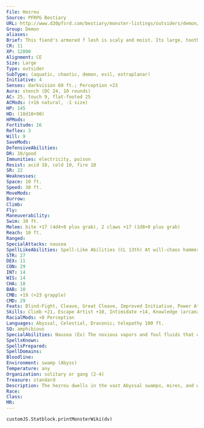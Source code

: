 ```yaml
---
File: Hezrou
Source: PFRPG Bestiary
URL: http://www.d20pfsrd.com/bestiary/monster-listings/outsiders/demon/hezrou
Group: Demon
aliases: 
Brief: This fiend's armored f lesh is scaly and moist. Its large, toothy mouth gapes below a pair of hungry, reptilian eyes.
CR: 11
XP: 12800
Alignment: CE
Size: Large
Type: outsider
SubType: (aquatic, chaotic, demon, evil, extraplanar)
Initiative: 4
Senses: darkvision 60 ft.; Perception +23
Aura: stench (DC 24, 10 rounds)
AC: 25, touch 9, flat-footed 25
ACMods: (+16 natural, -1 size)
HP: 145
HD: (10d10+90)
HPMods: 
Fortitude: 16
Reflex: 3
Will: 9
SaveMods: 
DefensiveAbilities: 
DR: 10/good
Immunities: electricity, poison
Resist: acid 10, cold 10, fire 10
SR: 22
Weaknesses: 
Space: 10 ft.
Speed: 30 ft.
MoveMods: 
Burrow: 
Climb: 
Fly: 
Maneuverability: 
Swim: 30 ft.
Melee: bite +17 (4d4+8 plus grab), 2 claws +17 (1d8+8 plus grab)
Reach: 10 ft.
Ranged: 
SpecialAttacks: nausea
SpellLikeAbilities: Spell-Like Abilities (CL 13th) At will-chaos hammer (DC 18), greater teleport (self plus 50 lbs. of objects only), unholy blight (DC 18) 3/day-gaseous form 1/day-blasphemy (DC 21), summon (level 4, 1 hezrou 35%)
STR: 27
DEX: 11
CON: 29
INT: 14
WIS: 14
CHA: 18
BAB: 10
CMB: +19 (+23 grapple)
CMD: 29
Feats: Blind-Fight, Cleave, Great Cleave, Improved Initiative, Power Attack
Skills: Climb +21, Escape Artist +10, Intimidate +14, Knowledge (arcana) +15, Perception +23, Spellcraft +15, Stealth +9, Swim +29
RacialMods: +8 Perception
Languages: Abyssal, Celestial, Draconic; telepathy 100 ft.
SQ: amphibious
SpecialAbilities: Nausea (Ex) The noxious vapors and foul fluids that constantly weep and seethe from a hezrou's body are particularly heinous to those the creature grapples. Each round a creature is grappled by a hezrou, the grappled foe must make a DC 24 Fortitude save to avoid becoming nauseated. A creature nauseated in this manner remains nauseated until he succeeds on a DC 24 Fortitude save, or until a minute has passed during which he is not grappled by the hezrou, whichever condition comes first. The save DC is Constitution-based.
SpellsKnown: 
SpellsPrepared: 
SpellDomains: 
Bloodline: 
Environment: swamp (Abyss)
Temperature: any
Organization: solitary or gang (2-4)
Treasure: standard
Description: The hezrou dwells in the vast Abyssal swamps, mires, and waterways, equally at home on land and in the water. The presence of a hezrou has an obvious effect on the nearby flora and water, causing plant life to twist and knurl and infusing water with a foul odor and brackish taste- signs much easier to spot on the Material Plane than the Abyss. Long exposure to this corruption can cause vile transformations and hideous deformities. Often, entire backwater communities of deformed mutants owe their twisted countenances not as much to incest and poor breeding as they do to a hezrou's proximity. Although quite intelligent, a hezrou can fairly be said to waste its intellect. They prefer the simple pleasures-slumber, the thrill of torture, the bliss of feasting on a living meal, or the joy of feeling something beautiful breaking and crumbling in a clenched fist. They do not often seek to build empires or lead cults-although few hezrous would turn away prospective minions who came to serve the demon on their own. These monstrous and bestial creatures form from the souls of evil mortals who poisoned themselves, their kin, or their surroundings, such as drug addicts, assassins, and alchemists who cared not how their experiments polluted the environment.
Race: 
Class: 
MR: 
---
```

```dataviewjs
customJS.Statblock.printMonsterWiki(dv)
```
